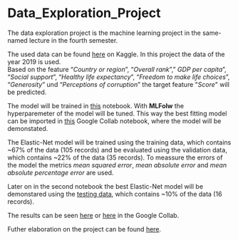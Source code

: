 # Data_Exploration_Project

The data exploration project is the machine learning project in the same-named lecture in the fourth semester.

The used data can be found [here](https://www.kaggle.com/unsdsn/world-happiness) on Kaggle. In this project the data of the year 2019 is used.</br>
Based on the feature “*Country or region*”, “*Overall rank*”,” *GDP per capita*”, “*Social support*”, “*Healthy life expectancy*”, “*Freedom to make life choices*”, “*Generosity*” und “*Perceptions of corruption*” the target feature "*Score*" will be predicted.

The model will be trained in [this](./trainModel.ipynb) notebook. With **MLFolw** the hyperparemeter of the model will be tuned. This way the best fitting model can be imported in [this](https://colab.research.google.com/drive/1gRgP7eUHicIGm0nuqYa765ioiyw21Mcn?usp=sharing) Google Collab notebook, where the model will be demonstated.

The Elastic-Net model will be trained using the training data, which contains ~67% of the data (105 records) and be evaluated using the validation data, which contains ~22% of the data (35 records). To meassure the errors of the model the metrics *mean squared error*, *mean absolute error* and *mean absolute percentage error* are used.

Later on in the second notebook the best Elastic-Net model will be demonstared using the [testing data](./data/test_data.csv), which contains ~10% of the data (16 records).

The results can be seen [here](./demo.ipynb) or [here](https://colab.research.google.com/drive/1gRgP7eUHicIGm0nuqYa765ioiyw21Mcn?usp=sharing) in the Google Collab.

Futher elaboration on the project can be found [here](./Report-Jasmin_Noll.pdf).